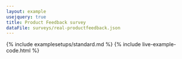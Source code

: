 ```yaml
---
layout: example
usejquery: true
title: Product Feedback survey
dataFile: surveys/real-productfeedback.json
---
```


{% include examplesetups/standard.md %}
{% include live-example-code.html %}